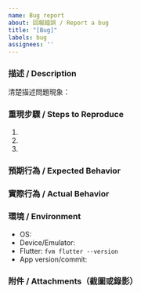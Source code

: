 ```yaml
---
name: Bug report
about: 回報錯誤 / Report a bug
title: "[Bug]"
labels: bug
assignees: ''
---
```


### 描述 / Description
清楚描述問題現象：

### 重現步驟 / Steps to Reproduce
1.
2.
3.

### 預期行為 / Expected Behavior

### 實際行為 / Actual Behavior

### 環境 / Environment
- OS:
- Device/Emulator:
- Flutter: `fvm flutter --version`
- App version/commit:

### 附件 / Attachments（截圖或錄影）

